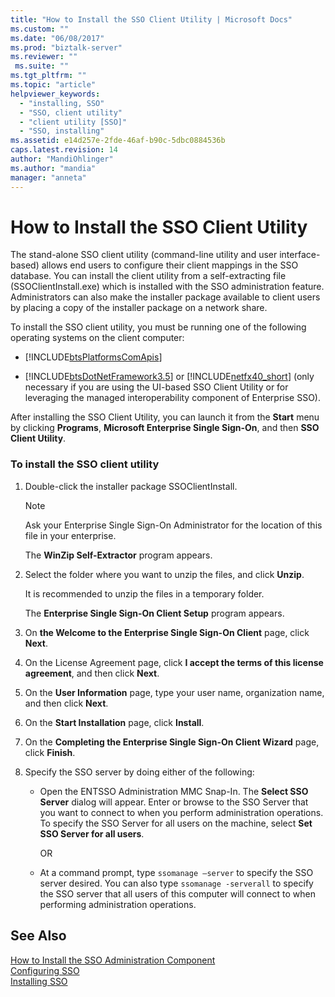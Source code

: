```yaml
---
title: "How to Install the SSO Client Utility | Microsoft Docs"
ms.custom: ""
ms.date: "06/08/2017"
ms.prod: "biztalk-server"
ms.reviewer: ""
 ms.suite: ""
ms.tgt_pltfrm: ""
ms.topic: "article"
helpviewer_keywords: 
  - "installing, SSO"
  - "SSO, client utility"
  - "client utility [SSO]"
  - "SSO, installing"
ms.assetid: e14d257e-2fde-46af-b90c-5dbc0884536b
caps.latest.revision: 14
author: "MandiOhlinger"
ms.author: "mandia"
manager: "anneta"
---
```

# How to Install the SSO Client Utility
The stand-alone SSO client utility (command-line utility and user interface-based) allows end users to configure their client mappings in the SSO database. You can install the client utility from a self-extracting file (SSOClientInstall.exe) which is installed with the SSO administration feature. Administrators can also make the installer package available to client users by placing a copy of the installer package on a network share.  
  
 To install the SSO client utility, you must be running one of the following operating systems on the client computer:  
  
-   [!INCLUDE[btsPlatformsComApis](../includes/btsplatformscomapis-md.md)]  
  
-   [!INCLUDE[btsDotNetFramework3.5](../includes/btsdotnetframework3-5-md.md)] or [!INCLUDE[netfx40_short](../includes/netfx40-short-md.md)] (only necessary if you are using the UI-based SSO Client Utility or for leveraging the managed interoperability component of Enterprise SSO).  
  
 After installing the SSO Client Utility, you can launch it from the **Start** menu by clicking **Programs**, **Microsoft Enterprise Single Sign-On**, and then **SSO Client Utility**.  
  
### To install the SSO client utility  
  
1.  Double-click the installer package SSOClientInstall.  
  
    > [!NOTE]
    >  Ask your Enterprise Single Sign-On Administrator for the location of this file in your enterprise.  
  
     The **WinZip Self-Extractor** program appears.  
  
2.  Select the folder where you want to unzip the files, and click **Unzip**.  
  
     It is recommended to unzip the files in a temporary folder.  
  
     The **Enterprise Single Sign-On Client Setup** program appears.  
  
3.  On **the Welcome to the Enterprise Single Sign-On Client** page, click **Next**.  
  
4.  On the License Agreement page, click **I accept the terms of this license agreement**, and then click **Next**.  
  
5.  On the **User Information** page, type your user name, organization name, and then click **Next**.  
  
6.  On the **Start Installation** page, click **Install**.  
  
7.  On the **Completing the Enterprise Single Sign-On Client Wizard** page, click **Finish**.  
  
8.  Specify the SSO server by doing either of the following:  
  
    -   Open the ENTSSO Administration MMC Snap-In. The **Select SSO Server** dialog will appear. Enter or browse to the SSO Server that you want to connect to when you perform administration operations. To specify the SSO Server for all users on the machine, select **Set SSO Server for all users**.  
  
         OR  
  
    -   At a command prompt, type `ssomanage –server` to specify the SSO server desired. You can also type `ssomanage -serverall` to specify the SSO server that all users of this computer will connect to when performing administration operations.  
  
## See Also  
 [How to Install the SSO Administration Component](../core/how-to-install-the-sso-administration-component.md)   
 [Configuring SSO](../core/configuring-sso.md)   
 [Installing SSO](../core/installing-sso.md)